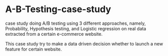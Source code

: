 # A-B-Testing-case-study
case study doing A/B testing using 3 different approaches, namely, Probability, Hypothesis testing, and Logistic regression on real data extracted from a certain e-commerce website.

This case study try to make a data driven decision whether to launch a new feature for certain website. 
